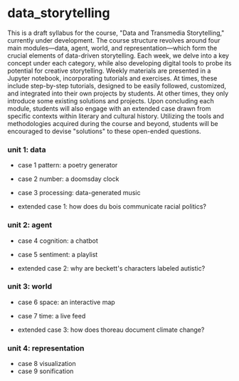 # data_storytelling

This is a draft syllabus for the course, "Data and Transmedia Storytelling," currently under development. The course structure revolves around four main modules—data, agent, world, and representation—which form the crucial elements of data-driven storytelling. Each week, we delve into a key concept under each category, while also developing digital tools to probe its potential for creative storytelling. Weekly materials are presented in a Jupyter notebook, incorporating tutorials and exercises. At times, these include step-by-step tutorials, designed to be easily followed, customized, and integrated into their own projects by students. At other times, they only introduce some existing solutions and projects. Upon concluding each module, students will also engage with an extended case drawn from specific contexts within literary and cultural history. Utilizing the tools and methodologies acquired during the course and beyond, students will be encouraged to devise "solutions" to these open-ended questions.

### unit 1: data
 - case 1 pattern: a poetry generator
 - case 2 number: a doomsday clock
 - case 3 processing: data-generated music

 - extended case 1: how does du bois communicate racial politics?

### unit 2: agent
 - case 4 cognition: a chatbot
 - case 5 sentiment: a playlist

 - extended case 2: why are beckett's characters labeled autistic?
  
### unit 3: world
 - case 6 space: an interactive map
 - case 7 time: a live feed
   
 - extended case 3: how does thoreau document climate change?

### unit 4: representation
 - case 8 visualization
 - case 9 sonification

